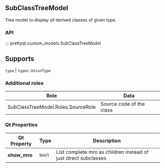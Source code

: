 ## SubClassTreeModel

Tree model to display all derived classes of given type.

### API

::: prettyqt.custom_models.SubClassTreeModel

## Supports

`type` | `types.UnionType`

### Additional roles

| Role                               | Data                       |
| -----------------------------------|----------------------------|
| SubClassTreeModel.Roles.SourceRole | Source code of the class   |


### Qt Properties

| Qt Property  | Type    | Description                                                     |
| -------------|---------|-----------------------------------------------------------------|
| **show_mro** | `bool`  | List complete mro as children instead of just direct subclasses |
